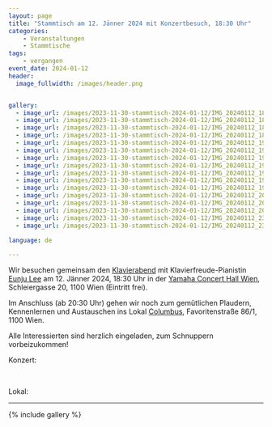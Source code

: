 ```yaml
---
layout: page
title: "Stammtisch am 12. Jänner 2024 mit Konzertbesuch, 18:30 Uhr"
categories:
    - Veranstaltungen
    - Stammtische
tags:
    - vergangen
event_date: 2024-01-12
header:
  image_fullwidth: /images/header.png


gallery:
  - image_url: /images/2023-11-30-stammtisch-2024-01-12/IMG_20240112_183048.jpg
  - image_url: /images/2023-11-30-stammtisch-2024-01-12/IMG_20240112_183721.jpg
  - image_url: /images/2023-11-30-stammtisch-2024-01-12/IMG_20240112_185312.jpg
  - image_url: /images/2023-11-30-stammtisch-2024-01-12/IMG_20240112_185746.jpg
  - image_url: /images/2023-11-30-stammtisch-2024-01-12/IMG_20240112_190621.jpg
  - image_url: /images/2023-11-30-stammtisch-2024-01-12/IMG_20240112_191044.jpg
  - image_url: /images/2023-11-30-stammtisch-2024-01-12/IMG_20240112_192246.jpg
  - image_url: /images/2023-11-30-stammtisch-2024-01-12/IMG_20240112_192250.jpg
  - image_url: /images/2023-11-30-stammtisch-2024-01-12/IMG_20240112_192614.jpg
  - image_url: /images/2023-11-30-stammtisch-2024-01-12/IMG_20240112_193455.jpg
  - image_url: /images/2023-11-30-stammtisch-2024-01-12/IMG_20240112_195113.jpg
  - image_url: /images/2023-11-30-stammtisch-2024-01-12/IMG_20240112_200118.jpg
  - image_url: /images/2023-11-30-stammtisch-2024-01-12/IMG_20240112_200133.jpg
  - image_url: /images/2023-11-30-stammtisch-2024-01-12/IMG_20240112_200139.jpg
  - image_url: /images/2023-11-30-stammtisch-2024-01-12/IMG_20240112_233847.jpg
  - image_url: /images/2023-11-30-stammtisch-2024-01-12/IMG_20240112_234001.jpg

language: de

---
```


Wir besuchen gemeinsam den 
<a href="/ext-eunju-lee-2024-01-12">Klavierabend</a> mit Klavierfreude-Pianistin <a href="/members/eunju_lee/">Eunju Lee</a>
am 12. Jänner 2024, 18:30 Uhr in der 
<a href="https://at.yamaha.com/de/about_yamaha/vienna_hall/index.html">Yamaha Concert Hall Wien</a>, Schleiergasse 20, 1100 Wien (Eintritt frei).

Im Anschluss (ab 20:30 Uhr) gehen wir noch zum gemütlichen Plaudern, Kennenlernen und Austauschen ins Lokal 
<a href="https://www.dascolumbus.at/">Columbus</a>, Favoritenstraße 86/1, 1100 Wien.

Alle Interessierten sind herzlich eingeladen, zum Schnuppern vorbeizukommen!

Konzert:
<div
    data-service="googlemaps"
    data-id="!1m18!1m12!1m3!1d2661.1436834169117!2d16.37567917658405!3d48.1653119712465!2m3!1f0!2f0!3f0!3m2!1i1024!2i768!4f13.1!3m3!1m2!1s0x476da9bef7faaaab%3A0xd05826faba730a90!2sYamaha%20Music%20Europe%20Gmbh!5e0!3m2!1sen!2sat!4v1701335280825!5m2!1sen!2sat"
    data-autoscale
></div>

<p>&nbsp;<p>
Lokal:
<div
    data-service="googlemaps"
    data-id="!1m14!1m8!1m3!1d2660.2371438253813!2d16.3722081!3d48.1827822!3m2!1i1024!2i768!4f13.1!3m3!1m2!1s0x476da9d0faccd3bf%3A0xf2b9d2aa9dd1d69c!2sDas%20Columbus!5e0!3m2!1sen!2sat!4v1701335154904!5m2!1sen!2sat"
    data-autoscale
></div>

----


{% include gallery %}



